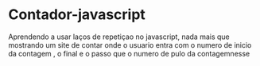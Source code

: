 # Contador-javascript
 Aprendendo a usar laços de repetiçao no javascript, nada mais que mostrando um site de contar onde o usuario entra com o numero de inicio da contagem , o final e o passo que o numero de pulo da contagemnesse 
